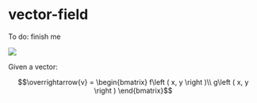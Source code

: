 # vector-field

To do: finish me

![](https://github.com/maskrosbarn/vector-field/blob/main/demo.gif)

Given a vector:

$$\overrightarrow{v} = \begin{bmatrix} f\left ( x, y \right )\\
g\left ( x, y \right ) \end{bmatrix}$$
